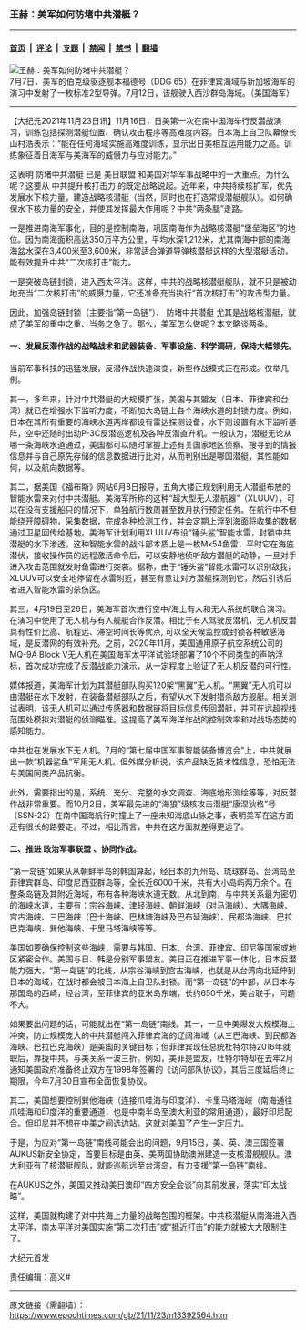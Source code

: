 ### 王赫：美军如何防堵中共潜艇？

---

#### [首页](../../../..?n13392564) &nbsp;|&nbsp; [评论](../../../../../epoch-comment?n13392564) &nbsp;|&nbsp; [专题](../../../../../epoch-special?n13392564) &nbsp;|&nbsp; [禁闻](../../../../../epoch-news?n13392564) &nbsp;|&nbsp; [禁书](../../../../../books?n13392564) &nbsp;|&nbsp; [翻墙](https://github.com/gfw-breaker/nogfw/blob/master/README.md?n13392564)


<div><img alt="王赫：美军如何防堵中共潜艇？" class="attachment-djy_600_400 size-djy_600_400 wp-post-image" src="https://i.epochtimes.com/assets/uploads/2021/07/id13084862-51302939112_d8e6086d41_o-600x400.jpg"/>
<div class="caption">
 7月7日，美军的伯克级驱逐舰本福德号（DDG 65）在菲律宾海域与新加坡海军的演习中发射了一枚标准2型导弹。7月12日，该舰驶入西沙群岛海域。（美国海军）
</div></div><hr/><div class="post_content" id="artbody" itemprop="articleBody">
 <!-- article content begin -->
 <p>
  【大纪元2021年11月23日讯】11月16日，日美第一次在南中国海举行反潜战演习，训练包括探测潜艇位置、确认攻击程序等高难度内容。日本海上自卫队幕僚长山村浩表示：“能在任何海域实施高难度训练，显示出日美相互运用能力之高。训练象征着日海军与美海军的威慑力与应对能力。”
 </p>
 <p>
  这表明
  <ok href="https://www.epochtimes.com/gb/tag/%E9%98%B2%E5%A0%B5%E4%B8%AD%E5%85%B1%E6%BD%9C%E8%89%87.html">
   防堵中共潜艇
  </ok>
  已是
  <ok href="https://www.epochtimes.com/gb/tag/%E7%BE%8E%E6%97%A5%E8%81%94%E7%9B%9F.html">
   美日联盟
  </ok>
  和美国对华军事战略中的一大重点。为什么呢？这要从
  <ok href="https://www.epochtimes.com/gb/tag/%E4%B8%AD%E5%85%B1%E6%8F%90%E5%8D%87%E6%A0%B8%E6%89%93%E5%87%BB%E5%8A%9B.html">
   中共提升核打击力
  </ok>
  的既定战略说起。近年来，中共持续核扩军，优先发展水下核力量，建造战略核潜艇（当然，同时也在打造常规潜艇舰队）。如何确保水下核力量的安全，并使其发挥最大作用呢？中共“两条腿”走路。
 </p>
 <p>
  一是推进南海军事化，目的是控制南海，巩固南海作为战略核潜艇“堡垒海区”的地位。因为南海面积高达350万平方公里，平均水深1,212米，尤其南海中部的南海海盆水深在3,400米至3,600米，非常适合弹道导弹核潜艇这样的大型潜艇活动，能有效提升中共“二次核打击”能力。
 </p>
 <p>
  一是突破岛链封锁，进入西太平洋。这样，中共的战略核潜艇舰队，就不只是被动地充当“二次核打击”的威慑力量，它还准备充当执行“首次核打击”的攻击型力量。
 </p>
 <p>
  因此，加强岛链封锁（主要指“第一岛链”）、
  <ok href="https://www.epochtimes.com/gb/tag/%E9%98%B2%E5%A0%B5%E4%B8%AD%E5%85%B1%E6%BD%9C%E8%89%87.html">
   防堵中共潜艇
  </ok>
  尤其是战略核潜艇，就成了美军的重中之重、当务之急了。那么，美军怎么做呢？本文略谈两条。
 </p>
 <h4>
  一、发展反潜作战的战略战术和武器装备、军事设施、科学调研，保持大幅领先。
 </h4>
 <p>
  当前军事科技的迅猛发展，反潜作战快速演变，新型作战模式正在形成。仅举几例。
 </p>
 <p>
  其一，多年来，针对中共潜艇的大规模扩张，美国与其盟友（日本、菲律宾和台湾）就已在增强水下监听力度，不断加大岛链上各个海峡水道的封锁力度。例如，日本在其所有重要的海峡水道两岸都设有雷达探测设备，水下则设置有水下监听基阵，空中还随时出动P-3C反潜巡逻机及各种反潜直升机。一般认为，潜艇无论从哪一条海峡水道通过，美国都可以随时掌握上述有关国家地区侦察、搜寻到的情报信息并与自己原先存储的信息数据进行比对，从而判别出是哪国潜艇，其性能如何，以及航向数据等。
 </p>
 <p>
  其二，据美国《福布斯》网站6月8日报导，五角大楼正规划利用无人潜艇布放的智能水雷来对付中共潜艇。美海军所称的这种“超大型无人潜航器”（XLUUV），可以在没有支援船只的情况下，单独航行数周甚至数月执行预定任务。在航行中不但能绕开障碍物，采集数据，完成各种检测工作，并会定期上浮到海面将收集的数据通过卫星回传给基地。美海军计划利用XLUUV布设“锤头鲨”智能水雷，封锁中共潜艇的水下渗透。这种智能水雷的战斗部本质上是一枚Mk54鱼雷，平时它在海底潜伏，接收操作员的远程激活命令后，可以安静地侦听敌方潜艇的动静，一旦对手进入攻击范围就发射鱼雷进行突袭。据称，由于“锤头鲨”智能水雷可以识别敌我，XLUUV可以安全地停留在水雷附近，甚至有意让对方潜艇探测到它，然后引诱后者进入智能水雷的杀伤区。
 </p>
 <p>
  其三，4月19日至26日，美海军首次进行空中/海上有人和无人系统的联合演习。在演习中使用了无人机与有人舰艇合作反潜。相比于有人驾驶反潜机，无人机反潜具有性价比高、航程远、滞空时间长等优点, 可以全天候监控或封锁各种敏感海域，是反潜网的有效补充。之前，2020年11月，美国通用原子航空系统公司的MQ-9A Block V无人机在美国海军太平洋试验场部署了10个不同类型的声呐浮标，首次成功完成了反潜战能力演示，从一定程度上验证了无人机反潜的可行性。
 </p>
 <p>
  媒体报道，美海军计划为其潜艇部队购买120架“黑翼”无人机。“黑翼”无人机可以由潜艇在水下发射，在装备潜艇部队之后，有望从水下发射猎杀敌方舰艇。相关测试表明，该无人机可以通过传感器和数据链将目标信息传回潜艇，并可在远超视线范围处模拟对潜艇的侦测瞄准。这提高了美军海洋作战的控制效率和对战场态势的感知能力。
 </p>
 <p>
  中共也在发展水下无人机。7月的“第七届中国军事智能装备博览会”上，中共就展出一款“机器鲨鱼”军用无人机。但外媒分析说，该产品缺乏技术性信息，恐怕无法与美国同类产品抗衡。
 </p>
 <p>
  此外，需要指出的是，系统、充分、完整的水文调查、海底地形测绘等等，对反潜作战非常重要。而10月2日，美军最先进的“海狼”级核攻击潜艇“康涅狄格”号（SSN-22）在南中国海航行时撞上了一座未知海底山脉之事，表明美军在这方面还有很长的路要走。不过，相比而言，中共在这方面就差得更远了。
 </p>
 <h4>
  二、推进
  <ok href="https://www.epochtimes.com/gb/tag/%E6%94%BF%E6%B2%BB%E5%86%9B%E4%BA%8B%E8%81%94%E7%9B%9F.html">
   政治军事联盟
  </ok>
  、协同作战。
 </h4>
 <p>
  “第一岛链”如果从从朝鲜半岛的韩国算起，经日本的九州岛、琉球群岛、台湾岛至菲律宾群岛、印度尼西亚群岛等，全长近6000千米，共有大小岛屿两万余个。在整条岛链及其附近海域，布有各种海峡水道无数。从北到南，与中共关系最为密切的海峡水道，主要有：宗谷海峡、津轻海峡、朝鲜海峡（对马海峡）、大隅海峡、宫古海峡、三巴海峡（巴士海峡、巴林塘海峡及巴布延海峡）、民都洛海峡、巴拉巴克海峡、巽他海峡、卡里马塔海峡等等。
 </p>
 <p>
  美国如要确保控制这些海峡，需要与韩国、日本、台湾、菲律宾、印尼等国家或地区紧密合作。美国与日、韩是分别军事盟友。美日正在推进军事一体化，日本反潜能力强大，“第一岛链”的北线，从宗谷海峡到宫古海峡，也就是从台湾向北延伸到日本的海域，在战时都会被日本海上自卫队封锁。而“第一岛链”的中部，从日本与那国岛的西崎，经台湾，至菲律宾的亚米岛东端，长约650千米，美台联手，问题不大。
 </p>
 <p>
  如果要出问题的话，可能就出在“第一岛链”南线。其一，一旦中美爆发大规模海上冲突，防止规模庞大的中共潜艇闯入菲律宾海的辽阔海域（从三巴海峡、到民都洛海峡、巴拉巴克海峡）是美国的关键目标；但菲律宾现任总统杜特尔特2016年就职后，靠拢中共，与美关系一波三折。例如，美菲是盟友，杜特尔特却在去年2月通知美国政府准备终止双方在1998年签署的《访问部队协议》，其后三度延后终止期限，今年7月30日宣布全面恢复协议。
 </p>
 <p>
  其二，美国想要控制巽他海峡（连接爪哇海与印度洋）、卡里马塔海峡（南海通往爪哇海和印度洋的重要通道，也是中南半岛至澳大利亚的常用通道），最好印尼配合。但印尼并不想在中美之间选边站。这就对美国了产生一定压力。
 </p>
 <p>
  于是，为应对“第一岛链”南线可能会出的问题，9月15日，美、英、澳三国签署AUKUS新安全协定，首要目标是由英、美两国协助澳洲建造一支核潜舰舰队。澳大利亚有了核潜艇舰队，就能巡航远至台湾岛，有力支援“第一岛链”南线。
 </p>
 <p>
  在AUKUS之外，美国又推动美日澳印“四方安全会谈”向其前发展，落实“印太战略”。
 </p>
 <p>
  这样，美国就构建了对中共海上力量的战略包围的框架。中共核潜艇从南海进入西太平洋、南太平洋对美国实施“第二次打击”或“抵近打击”的能力就被大大限制住了。
 </p>
 <p>
  大纪元首发
 </p>
 <p>
  责任编辑：高义#
 </p>
 <!-- article content end -->
 <div id="below_article_ad">
 </div>
</div>


---

原文链接（需翻墙）：https://www.epochtimes.com/gb/21/11/23/n13392564.htm